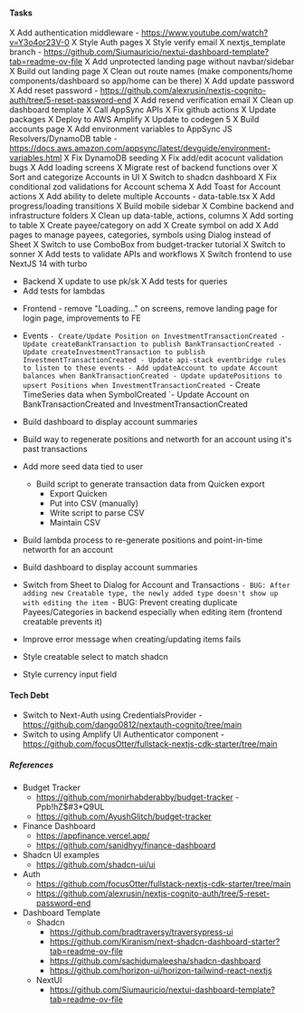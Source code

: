 #### Tasks

X Add authentication middleware - https://www.youtube.com/watch?v=Y3o4or23V-0
X Style Auth pages
X Style verify email
X nextjs_template branch - https://github.com/Siumauricio/nextui-dashboard-template?tab=readme-ov-file
X Add unprotected landing page without navbar/sidebar
X Build out landing page
X Clean out route names (make components/home components/dashboard so app/home can be there)
X Add update password
X Add reset password - https://github.com/alexrusin/nextjs-cognito-auth/tree/5-reset-password-end
X Add resend verification email
X Clean up dashboard template
X Call AppSync APIs
X Fix github actions
X Update packages
X Deploy to AWS Amplify
X Update to codegen 5
X Build accounts page
X Add environment variables to AppSync JS Resolvers/DynamoDB table - https://docs.aws.amazon.com/appsync/latest/devguide/environment-variables.html
X Fix DynamoDB seeding
X Fix add/edit acocunt validation bugs
X Add loading screens
X Migrate rest of backend functions over
X Sort and categorize Accounts in UI
X Switch to shadcn dashboard
X Fix conditional zod validations for Account schema
X Add Toast for Account actions
X Add ability to delete multiple Accounts - data-table.tsx
X Add progress/loading transitions
X Build mobile sidebar
X Combine backend and infrastructure folders
X Clean up data-table, actions, columns
X Add sorting to table
X Create payee/category on add
X Create symbol on add
X Add pages to manage payees, categories, symbols using Dialog instead of Sheet
X Switch to use ComboBox from budget-tracker tutorial
X Switch to sonner
X Add tests to validate APIs and workflows
X Switch frontend to use NextJS 14 with turbo

- Backend
  X update to use pk/sk
  X Add tests for queries
- Add tests for lambdas

* Frontend - remove "Loading..." on screens, remove landing page for login page, improvements to FE

* Events
  `- Create/Update Position on InvestmentTransactionCreated
      - Update createBankTransaction to publish BankTransactionCreated
      - Update createInvestmentTransaction to publish InvestmentTransactionCreated
      - Update api-stack eventbridge rules to listen to these events
      - Add updateAccount to update Account balances when BankTransactionCreated
      - Update updatePositions to upsert Positions when InvestmentTransactionCreated
`- Create TimeSeries data when SymbolCreated
  `- Update Account on BankTransactionCreated and InvestmentTransactionCreated
* Build dashboard to display account summaries
* Build way to regenerate positions and networth for an account using it's past transactions
* Add more seed data tied to user
  - Build script to generate transaction data from Quicken export
    - Export Quicken
    - Put into CSV (manually)
    - Write script to parse CSV
    - Maintain CSV
* Build lambda process to re-generate positions and point-in-time networth for an account
* Build dashboard to display account summaries
* Switch from Sheet to Dialog for Account and Transactions
  `- BUG: After adding new Creatable type, the newly added type doesn't show up with editing the item
`- BUG: Prevent creating duplicate Payees/Categories in backend especially when editing item (frontend creatable prevents it)
* Improve error message when creating/updating items fails
* Style creatable select to match shadcn
* Style currency input field

#### Tech Debt

- Switch to Next-Auth using CredentialsProvider - https://github.com/dango0812/nextauth-cognito/tree/main
- Switch to using Amplify UI Authenticator component - https://github.com/focusOtter/fullstack-nextjs-cdk-starter/tree/main

##### References

- Budget Tracker
  - https://github.com/monirhabderabby/budget-tracker - Ppb!hZ$#3\*Q9UL
  - https://github.com/AyushGlitch/budget-tracker
- Finance Dashboard
  - https://appfinance.vercel.app/
  - https://github.com/sanidhyy/finance-dashboard
- Shadcn UI examples
  - https://github.com/shadcn-ui/ui
- Auth
  - https://github.com/focusOtter/fullstack-nextjs-cdk-starter/tree/main
  - https://github.com/alexrusin/nextjs-cognito-auth/tree/5-reset-password-end
- Dashboard Template
  - Shadcn
    - https://github.com/bradtraversy/traversypress-ui
    - https://github.com/Kiranism/next-shadcn-dashboard-starter?tab=readme-ov-file
    - https://github.com/sachidumaleesha/shadcn-dashboard
    - https://github.com/horizon-ui/horizon-tailwind-react-nextjs
  - NextUI
    - https://github.com/Siumauricio/nextui-dashboard-template?tab=readme-ov-file
